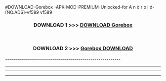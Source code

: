 #DOWNLOAD-Gorebox -APK-MOD-PREMIUM-Unlocked-for A n d r o i d-[NO.ADS]-vf589 vf589 



<div align="center">

<h3>DOWNLOAD 1 >>> <a href="https://getmod2.web.app/?judul=Gorebox ">DOWNLOAD Gorebox </a></h3><br>

<h3>DOWNLOAD 2 >>> <a href="https://getmod2.web.app/?judul=Gorebox ">Gorebox  DOWNLOAD </a></h3>

</div>
----------------------------------------------------------

----------------------------------------------------------

----------------------------------------------------------

----------------------------------------------------------



